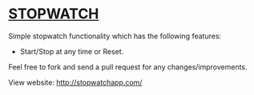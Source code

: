 # <ins>STOPWATCH</ins>

Simple stopwatch functionality which has the following features:

- Start/Stop at any time or Reset.

Feel free to fork and send a pull request for any changes/improvements. 

View website:
http://stopwatchapp.com/


